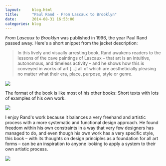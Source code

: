 ```yaml
---
layout:     blog.html
title:      "Paul Rand - From Lascaux to Brooklyn"
date:       2014-08-31 16:53:00
categories: blog
---
```


*From Lascaux to Brooklyn* was published in 1996, the year Paul Rand passed away. Here's a short snippet from the jacket description:

> In this lively and visually arresting book, Rand awakens readers to the lessons of the cave paintings of Lascaux – that art is an intuitive, autonomous, and timeless activity – and he shows how this is conveyed in works of art [...] all of which are aestheticially pleasing no matter what their era, place, purpose, style or genre.

<div class="wide-750">
  <img src="https://assets.runemadsen.com/blog/books/fromlascauxtobrooklyn1.jpg" />
</div>

The format of the book is like most of his other books: Short texts with lots of examples of his own work.

<div class="wide-750">
  <img src="https://assets.runemadsen.com/blog/books/fromlascauxtobrooklyn2.jpg" />
</div>

I enjoy Rand's work because it balances a very freehand and artistic process with a more systematic and functional design approach. He found freedom within his own constraints in a way that very few designers has managed to do, and even though his own work has a very specific style, this book – with its thoughts on design principles as a foundation for all art forms – can be an inspiration to anyone looking to apply a system to their own artistic process.

<div class="wide-750">
  <img src="https://assets.runemadsen.com/blog/books/fromlascauxtobrooklyn3.jpg" />
</div>
